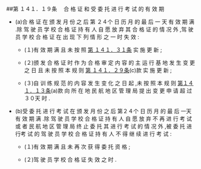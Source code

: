 ##第 １４１．１９条 　合 格 证 和 受 委 托 进 行 考 试 的 有 效 期

- (a)合 格 证 在 颁 发 月 份 之 后 第 ２４个 日 历 月 的 最 后 一 天 有 效 期 满 .除 驾 驶 员 学 校 合 格 证 持 有 人 自 愿 放 弃 其 合 格 证 的 情 况 外 ,驾 驶 员 学 校 合 格 证 在 出 现 下 列 情 形 之 一 时 失 效 :

  + (１)有 效 期 满 且 未 按 照 [第 １４１．３１条](CCAR.141.31.MD) 实 施 更 新 ;

  + (２)颁 发 合 格 证 时 作 为 合 格 审 定 内 容 的 主 运 行 基 地 发 生 变 更之 日 且 未 按 照 本 规 则 [第 １４１．２９条](CCAR.141.29.MD)(c)款 实 施 更 新 ;

  + (３)自 训 练 规 范 的 内 容 发 生 变 化 之 日 起 ,未 按 照 本 规 则 [第１４１．１３条](CCAR.141.13.MD)(a)款 向 所 在 地 民 航 地 区 管 理 局 提 出 变 更 申 请 超 过 ３０天 时 . 

- (b)受 委 托 进 行 考 试 在 颁 发 月 份 之 后 第２４个 日 历 月 的 最 后 一天 有 效 期 满 .除 驾 驶 员 学 校 合 格 证 持 有 人 自 愿 放 弃 不 再 进 行 考 试或 者 民 航 地 区 管 理 局 终 止 委 托 其 进 行 考 试 的 情 况 外 ,被 委 托 进 行考 试 的 驾 驶 员 学 校 合 格 证 持 有 人 不 得 继 续 进 行 考 试 :

  + (１)有 效 期 满 且 未 再 次 获 得 委 托 资 格 ; 

  + (２)驾 驶 员 学 校 合 格 证 失 效 之 时 . 